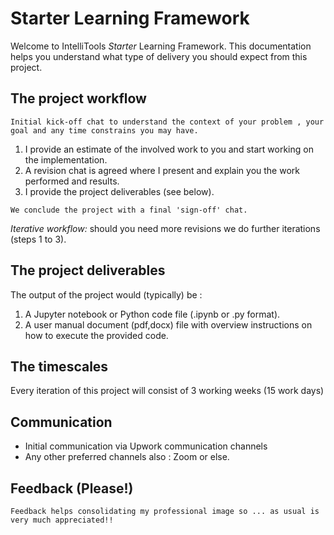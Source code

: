 # Starter Learning Framework

Welcome to IntelliTools _Starter_ Learning Framework. This documentation helps you understand what type of delivery you should expect from this project.

## The project workflow
 
 ```{note}
Initial kick-off chat to understand the context of your problem , your goal and any time constrains you may have.
```

  1. I provide an estimate of the involved work to you and start working on the implementation.
  2. A revision chat is agreed where I present and explain you the work performed and results.
  3. I provide the project deliverables (see below).
  
   ```{note}
We conclude the project with a final 'sign-off' chat. 
```

  *Iterative workflow:* should you need more revisions we do further iterations (steps 1 to 3).    

## The project deliverables

The output of the project would (typically) be :

  1. A Jupyter notebook or Python code file (.ipynb or .py format).
  2. A user manual document (pdf,docx) file with overview instructions on how to execute the provided code.

## The timescales

Every iteration of this project will consist of 3 working weeks (15 work days) 

## Communication

  - Initial communication via Upwork communication channels
  - Any other preferred channels also : Zoom or else.

## Feedback (Please!)

`````{important} 
Feedback helps consolidating my professional image so ... as usual is very much appreciated!!
`````